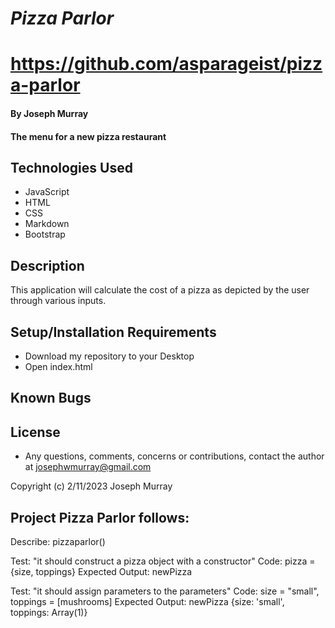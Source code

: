 # _Pizza Parlor_

# https://github.com/asparageist/pizza-parlor

#### By Joseph Murray

#### The menu for a new pizza restaurant

## Technologies Used

* JavaScript
* HTML
* CSS
* Markdown
* Bootstrap

## Description

This application will calculate the cost of a pizza as depicted by the user through various inputs.

## Setup/Installation Requirements

* Download my repository to your Desktop
* Open index.html

## Known Bugs

## License

* Any questions, comments, concerns or contributions, contact the author at josephwmurray@gmail.com

Copyright (c) 2/11/2023 Joseph Murray

## Project Pizza Parlor follows:
 
Describe: pizzaparlor()

Test: "it should construct a pizza object with a constructor"
Code: pizza = {size, toppings}
Expected Output: newPizza

Test: "it should assign parameters to the parameters"
Code: size = "small", toppings = [mushrooms]
Expected Output: newPizza {size: 'small', toppings: Array(1)}